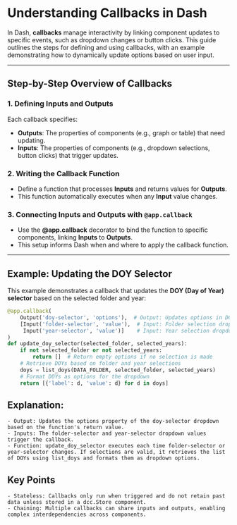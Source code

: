 # Understanding Callbacks in Dash

In Dash, **callbacks** manage interactivity by linking component updates to specific events, such as dropdown changes or button clicks. This guide outlines the steps for defining and using callbacks, with an example demonstrating how to dynamically update options based on user input.

---

## Step-by-Step Overview of Callbacks

### 1. Defining Inputs and Outputs

Each callback specifies:
- **Outputs**: The properties of components (e.g., graph or table) that need updating.
- **Inputs**: The properties of components (e.g., dropdown selections, button clicks) that trigger updates.

### 2. Writing the Callback Function

- Define a function that processes **Inputs** and returns values for **Outputs**.
- This function automatically executes when any **Input** value changes.

### 3. Connecting Inputs and Outputs with `@app.callback`

- Use the **@app.callback** decorator to bind the function to specific components, linking **Inputs** to **Outputs**.
- This setup informs Dash when and where to apply the callback function.

---

## Example: Updating the DOY Selector

This example demonstrates a callback that updates the **DOY (Day of Year) selector** based on the selected folder and year:

```python
@app.callback(
    Output('doy-selector', 'options'),  # Output: Updates options in DOY dropdown
    [Input('folder-selector', 'value'),  # Input: Folder selection dropdown
     Input('year-selector', 'value')]    # Input: Year selection dropdown
)
def update_doy_selector(selected_folder, selected_years):
    if not selected_folder or not selected_years:
        return []  # Return empty options if no selection is made
    # Retrieve DOYs based on folder and year selections
    doys = list_doys(DATA_FOLDER, selected_folder, selected_years)
    # Format DOYs as options for the dropdown
    return [{'label': d, 'value': d} for d in doys]
```

## Explanation:

    - Output: Updates the options property of the doy-selector dropdown based on the function's return value.
    - Inputs: The folder-selector and year-selector dropdown values trigger the callback.
    - Function: update_doy_selector executes each time folder-selector or year-selector changes. If selections are valid, it retrieves the list of DOYs using list_doys and formats them as dropdown options.

## Key Points

    - Stateless: Callbacks only run when triggered and do not retain past data unless stored in a dcc.Store component.
    - Chaining: Multiple callbacks can share inputs and outputs, enabling complex interdependencies across components.
